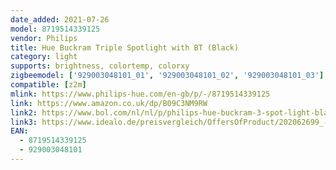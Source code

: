 ```yaml
---
date_added: 2021-07-26
model: 8719514339125
vendor: Philips
title: Hue Buckram Triple Spotlight with BT (Black)
category: light
supports: brightness, colortemp, colorxy
zigbeemodel: ['929003048101_01', '929003048101_02', '929003048101_03']
compatible: [z2m]
mlink: https://www.philips-hue.com/en-gb/p/-/8719514339125
link: https://www.amazon.co.uk/dp/B09C3NM9RW
link2: https://www.bol.com/nl/nl/p/philips-hue-buckram-3-spot-light-black-white-ambiance-bluetooth-dimmer-included/9300000002655640/
link3: https://www.idealo.de/preisvergleich/OffersOfProduct/202062699_-hue-white-ambiance-led-buckram-weiss-3x5w-1050lm-gu10-dimmswitch-schwarz-929003048101-philips.html
EAN: 
  - 8719514339125
  - 929003048101
---
```

